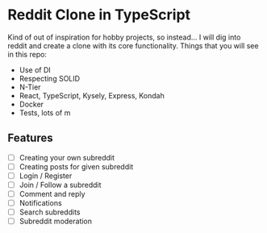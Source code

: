 # Reddit Clone in TypeScript

Kind of out of inspiration for hobby projects, so instead... I will dig into reddit and create a clone with its core functionality.
Things that you will see in this repo:

- Use of DI
- Respecting SOLID
- N-Tier
- React, TypeScript, Kysely, Express, Kondah
- Docker
- Tests, lots of m

## Features

- [ ] Creating your own subreddit
- [ ] Creating posts for given subreddit
- [ ] Login / Register
- [ ] Join / Follow a subreddit
- [ ] Comment and reply
- [ ] Notifications
- [ ] Search subreddits
- [ ] Subreddit moderation
